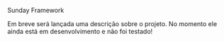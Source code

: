 Sunday Framework

Em breve será lançada uma descrição sobre o projeto. No momento ele ainda está em desenvolvimento e não foi testado!